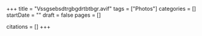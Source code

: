 +++
title = "Vssgsebsdtrgbgdrtbtbgr.avif"
tags = ["Photos"]
categories = []
startDate = ""
draft = false
pages = []

citations = []
+++
